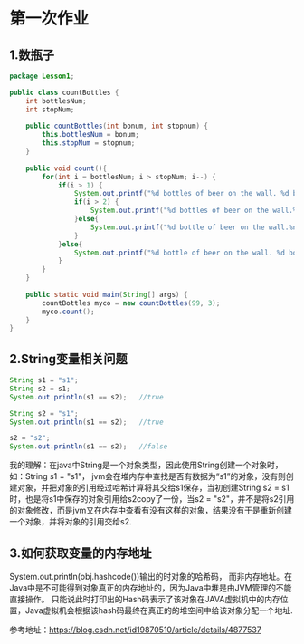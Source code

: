 # 第一次作业


## 1.数瓶子

```java
package Lesson1;

public class countBottles {
	int bottlesNum;
	int stopNum;
	
	public countBottles(int bonum, int stopnum) {
		this.bottlesNum = bonum;
		this.stopNum = stopnum;
	}
	
	public void count(){
		for(int i = bottlesNum; i > stopNum; i--) {
			if(i > 1) {
				System.out.printf("%d bottles of beer on the wall. %d bottles of beer. %nTakes one down. %nPass it around.%n", i, i);
				if(i > 2) {
					System.out.printf("%d bottles of beer on the wall.%n%n",i-1);
				}else{
					System.out.printf("%d bottle of beer on the wall.%n%n",i-1);
				}
			}else{
				System.out.printf("%d bottle of beer on the wall. %d bottle of beer.%nTakes one down.%nPass it around.%nNo more bottles of beer on the wall.", i, i);
			}
		}
	}
	
	public static void main(String[] args) {
		countBottles myco = new countBottles(99, 3);
		myco.count();		
	}
}
```

##  2.String变量相关问题

```java
String s1 = "s1";
String s2 = s1;
System.out.println(s1 == s2);	//true

String s2 = "s1";
System.out.println(s1 == s2);	//true

s2 = "s2";
System.out.println(s1 == s2);	//false
```
我的理解：在java中String是一个对象类型，因此使用String创建一个对象时，如：String s1 = "s1"， jvm会在堆内存中查找是否有数据为“s1”的对象，没有则创建对象，并把对象的引用经过哈希计算将其交给s1保存，当初创建String s2 = s1时，也是将s1中保存的对象引用给s2copy了一份，当s2 = "s2"，并不是将s2引用的对象修改，而是jvm又在内存中查看有没有这样的对象，结果没有于是重新创建一个对象，并将对象的引用交给s2.


## 3.如何获取变量的内存地址
 System.out.println(obj.hashcode())输出的时对象的哈希码，
 而非内存地址。在Java中是不可能得到对象真正的内存地址的，因为Java中堆是由JVM管理的不能直接操作。 
 只能说此时打印出的Hash码表示了该对象在JAVA虚拟机中的内存位置，Java虚拟机会根据该hash码最终在真正的的堆空间中给该对象分配一个地址. 

  参考地址：https://blog.csdn.net/id19870510/article/details/4877537
